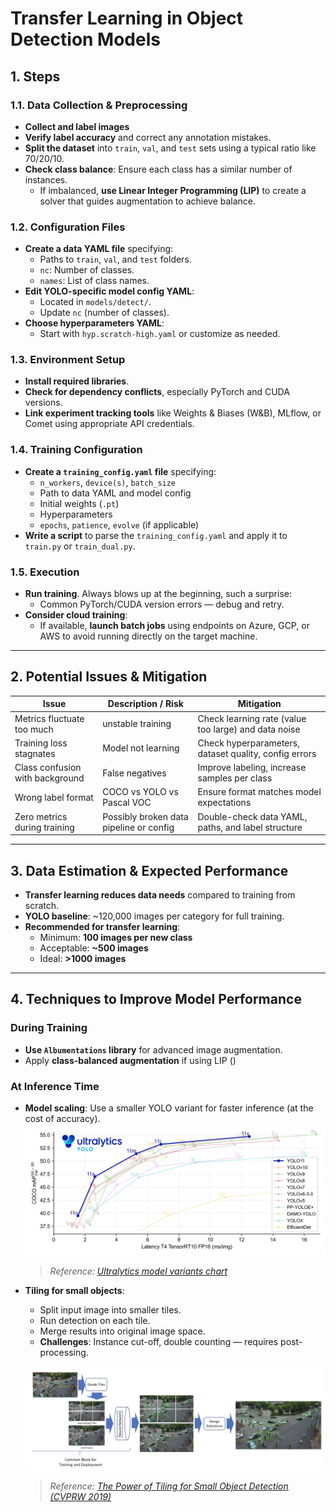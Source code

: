 # **Transfer Learning in Object Detection Models**


## **1.  Steps**

### **1.1. Data Collection & Preprocessing**
- **Collect and label images**
- **Verify label accuracy** and correct any annotation mistakes.
- **Split the dataset** into `train`, `val`, and `test` sets using a typical ratio like 70/20/10.
- **Check class balance**: Ensure each class has a similar number of instances.
  - If imbalanced, **use Linear Integer Programming (LIP)** to create a solver that guides augmentation to achieve balance.

### **1.2. Configuration Files**
- **Create a data YAML file** specifying:
  - Paths to `train`, `val`, and `test` folders.
  - `nc`: Number of classes.
  - `names`: List of class names.
- **Edit YOLO-specific model config YAML**:
  - Located in `models/detect/`.
  - Update `nc` (number of classes).
- **Choose hyperparameters YAML**:
  - Start with `hyp.scratch-high.yaml` or customize as needed.

### **1.3. Environment Setup**
- **Install required libraries**.
- **Check for dependency conflicts**, especially PyTorch and CUDA versions.
- **Link experiment tracking tools** like Weights & Biases (W&B), MLflow, or Comet using appropriate API credentials.

### **1.4. Training Configuration**
- **Create a `training_config.yaml` file** specifying:
  - `n_workers`, `device(s)`, `batch_size`
  - Path to data YAML and model config
  - Initial weights (`.pt`)
  - Hyperparameters
  - `epochs`, `patience`, `evolve` (if applicable)
- **Write a script** to parse the `training_config.yaml` and apply it to `train.py` or `train_dual.py`.

### **1.5. Execution**
- **Run training**. Always blows up at the beginning, such a surprise:
  - Common PyTorch/CUDA version errors — debug and retry.
- **Consider cloud training**:
  - If available, **launch batch jobs** using endpoints on Azure, GCP, or AWS to avoid running directly on the target machine.

---

## **2. Potential Issues & Mitigation**

| Issue                              | Description / Risk                        | Mitigation                                     |
|-----------------------------------|-------------------------------------------|------------------------------------------------|
| Metrics fluctuate too much     |  unstable training            | Check learning rate (value too large) and data noise          |
| Training loss stagnates           | Model not learning                        | Check hyperparameters, dataset quality, config errors      |
| Class confusion with background   | False negatives                           | Improve labeling, increase samples per class  |
| Wrong label format                | COCO vs YOLO vs Pascal VOC                | Ensure format matches model expectations      |
| Zero metrics during training      | Possibly broken data pipeline or config   | Double-check data YAML, paths, and label structure |

---

## **3. Data Estimation & Expected Performance**

- **Transfer learning reduces data needs** compared to training from scratch.
- **YOLO baseline**: ~120,000 images per category for full training.
- **Recommended for transfer learning**:
  - Minimum: **100 images per new class**
  - Acceptable: **~500 images**
  - Ideal: **>1000 images**

---

## **4. Techniques to Improve Model Performance**

### **During Training**
- **Use `Albumentations` library** for advanced image augmentation.
- Apply **class-balanced augmentation** if using LIP ()

### **At Inference Time**
- **Model scaling**: Use a smaller YOLO variant for faster inference (at the cost of accuracy).  
    ![models](figs/models.png)
    > _Reference: [Ultralytics model variants chart](https://docs.ultralytics.com/models/)_
- **Tiling for small objects**:
  - Split input image into smaller tiles.
  - Run detection on each tile.
  - Merge results into original image space.
  - **Challenges**: Instance cut-off, double counting — requires post-processing.
  
  ![tiling](figs/tiling.png)
  > _Reference: [The Power of Tiling for Small Object Detection (CVPRW 2019)](https://openaccess.thecvf.com/content_CVPRW_2019/papers/UAVision/Unel_The_Power_of_Tiling_for_Small_Object_Detection_CVPRW_2019_paper.pdf)_

